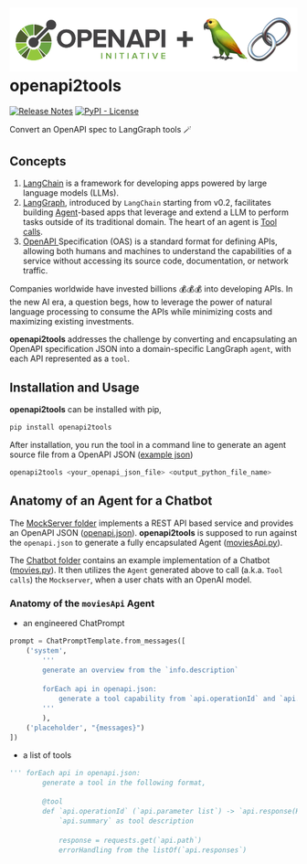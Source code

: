 # <img src="./icon.png"/>openapi2tools

[![Release Notes](https://img.shields.io/github/release/langchain-ai/langchain?style=flat-square)](https://github.com/langchain-ai/langchain/releases)
[![PyPI - License](https://img.shields.io/pypi/l/langchain-core?style=flat-square)](https://opensource.org/licenses/MIT)

Convert an OpenAPI spec to LangGraph tools 🪄

## Concepts
1. [LangChain](https://python.langchain.com/v0.2/docs/introduction/) is a framework for developing apps powered by large language models (LLMs).
2. [LangGraph](https://langchain-ai.github.io/langgraph/), introduced by 
`LangChain` starting from v0.2, facilitates building [Agent](https://python.langchain.com/v0.2/docs/tutorials/agents/)-based apps that leverage and extend a LLM to perform tasks outside of its traditional domain. The heart of an agent is [Tool calls](https://python.langchain.com/v0.2/docs/how_to/tool_calling/#tool-calls).
3. [OpenAPI ](https://learn.openapis.org/introduction.html) Specification (OAS) is a standard format for defining APIs, allowing both humans and machines to understand the capabilities of a service without accessing its source code, documentation, or network traffic.

Companies worldwide have invested billions 💰💰💰 into developing APIs. In the new AI era, a question begs, how to leverage the power of natural language processing to consume the APIs while minimizing costs and maximizing existing investments.

**openapi2tools** addresses the challenge by converting and encapsulating an OpenAPI specification JSON into a domain-specific LangGraph `agent`, with each API represented as a `tool`.


## Installation and Usage

**openapi2tools** can be installed with pip,

```bash
pip install openapi2tools
```
After installation, you run the tool in a command line to generate an agent source file from a OpenAPI JSON ([example json](./MockServer/openapi.json))
```bash
openapi2tools <your_openapi_json_file> <output_python_file_name>
```

## Anatomy of an Agent for a Chatbot

The [MockServer folder](./MockServer/README.md) implements a REST API based service and provides an OpenAPI JSON ([openapi.json](./MockServer/openapi.json)). **openapi2tools** is supposed to run against the `openapi.json` to generate a fully encapsulated Agent ([moviesApi.py](./Chatbot/moviesApi.py)).

The [Chatbot folder](./Chatbot/README.md) contains an example implementation of a Chatbot ([movies.py](./Chatbot/movies.py)). It then utilizes the `Agent` generated above to call (a.k.a. `Tool calls`) the `Mockserver`, when a user chats with an OpenAI model.

### Anatomy of the `moviesApi` Agent

+ an engineered ChatPrompt
```python
prompt = ChatPromptTemplate.from_messages([
    ('system', 
        '''
        generate an overview from the `info.description`

        forEach api in openapi.json:
            generate a tool capability from `api.operationId` and `api.summary`
        '''
        ),
    ('placeholder', "{messages}")
])
```
+ a list of tools
```python
''' forEach api in openapi.json:
        generate a tool in the following format,
    
        @tool
        def `api.operationId` (`api.parameter list`) -> `api.response(HTTP 200)':
            `api.summary` as tool description
        
            response = requests.get(`api.path`)
            errorHandling from the listOf(`api.responses`)
```
